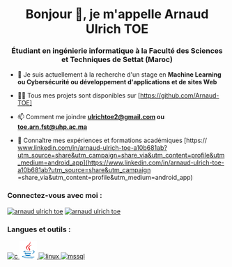 
<h1 align="center">Bonjour 👋, je m'appelle Arnaud Ulrich TOE</h1>
<h3 align="center">Étudiant en ingénierie informatique à la Faculté des Sciences et Techniques de Settat (Maroc)</h3>

- 🔭 Je suis actuellement à la recherche d'un stage en **Machine Learning ou Cybersécurité ou développement d'applications et de sites Web**

- 👨‍💻 Tous mes projets sont disponibles sur [https://github.com/Arnaud-TOE]

- 📫 Comment me joindre **ulrichtoe2@gmail.com ou toe.arn.fst@uhp.ac.ma**

- 📄 Connaître mes expériences et formations académiques [https:// www.linkedin.com/in/arnaud-ulrich-toe-a10b681ab?utm_source=share&utm_campaign=share_via&utm_content=profile&utm_medium=android_app](https://www.linkedin.com/in/arnaud-ulrich-toe-a10b681ab?utm_source=share&utm_campaign =share_via&utm_content=profile&utm_medium=android_app)

<h3 align="left">Connectez-vous avec moi :</h3>
<p align="left">
<a href="https://linkedin.com/in/arnaud ulrich toe" target="blank"><img align="center" src="https://raw.githubusercontent.com/rahuldkjain/github-profile-readme-generator/master/src/images/icons/Social/linked-in- alt.svg" alt="arnaud ulrich toe" height="30" width="40" /></a>
<a href="https://fb.com/arnaud ulrich toe" target="blank"> <img align="center" src="https://raw.githubusercontent.com/rahuldkjain/github-profile-readme-generator/master/src/images/icons/Social/facebook.svg" alt="arnaud ulrich toe " height="30" width="40" /></a>
</p>

<h3 align="left">Langues et outils :</h3>
<p align="left"> <a href=" https://www.cprogramming.com/" target="_blank" rel="noreferrer"> <img src="https://upload.wikimedia.org/wikipedia/commons/1/18/C_Programming_Language.svg" alt="c" width="40" height="40"/> </a> <a href="https://cdn.icon-icons.com/icons2/2415/PNG/512/java_original_wordmark_logo_icon_146459.png" target="_blank" rel="noreferrer"> <img src="https://raw.githubusercontent.com/devicons/devicon/master/icons/java/java-original.svg" alt="java" width="40" height="40"/> </ a> <a href="https://www.linux.org/" target="_blank" rel="noreferrer"> <img src="https://raw.githubusercontent.com/devicons/devicon/master/ icons/linux/linux-original.svg" alt="linux" width="40" height="40"/> </a> <a href="https://www.microsoft.com/en-us/sql-server" target="_blank" rel="noreferrer"> <img src="https://www.svgrepo.com/show/303229/microsoft-sql-server-logo.svg" alt="mssql" width="40" height="40"/> </a> </p>
